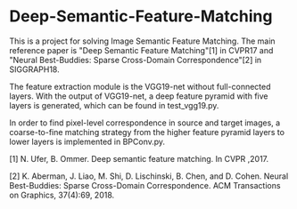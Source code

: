 # Deep-Semantic-Feature-Matching
This is a project for solving Image Semantic Feature Matching. The main reference paper is "Deep Semantic Feature Matching"[1] in CVPR17
and "Neural Best-Buddies: Sparse Cross-Domain Correspondence"[2] in SIGGRAPH18.

The feature extraction module is the VGG19-net without full-connected layers. With the output of VGG19-net, a deep feature pyramid with five layers is generated, which can be found in test_vgg19.py.

In order to find pixel-level correspondence in source and target images, a coarse-to-fine matching strategy from the higher feature pyramid layers to lower layers is implemented in BPConv.py.

[1] N. Ufer, B. Ommer. Deep semantic feature matching. In CVPR ,2017.

[2] K. Aberman, J. Liao, M. Shi, D. Lischinski, B. Chen, and D. Cohen. Neural Best-Buddies: Sparse Cross-Domain Correspondence. ACM Transactions on Graphics, 37(4):69, 2018.
